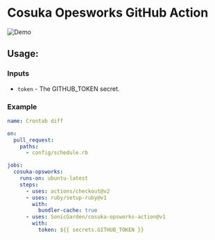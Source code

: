 # Cosuka Opesworks GitHub Action

![Demo](https://i.gyazo.com/365754babe61e376c8327ac452da2e82.png)

## Usage:

### Inputs
- `token` - The GITHUB_TOKEN secret.

### Example

```yaml
name: Crontab diff

on:
  pull_request:
    paths:
      - config/schedule.rb

jobs:
  cosuka-opsworks:
    runs-on: ubuntu-latest
    steps:
      - uses: actions/checkout@v2
      - uses: ruby/setup-ruby@v1
        with:
          bundler-cache: true
      - uses: SonicGarden/cosuka-opsworks-action@v1
        with:
          token: ${{ secrets.GITHUB_TOKEN }}
```
